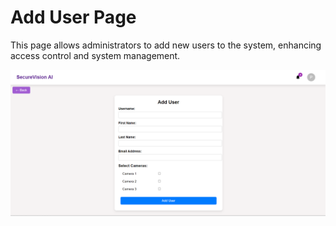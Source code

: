 # Add User Page

This page allows administrators to add new users to the system, enhancing access control and system management.

![Add User Page](./images/add_user_page.png)
